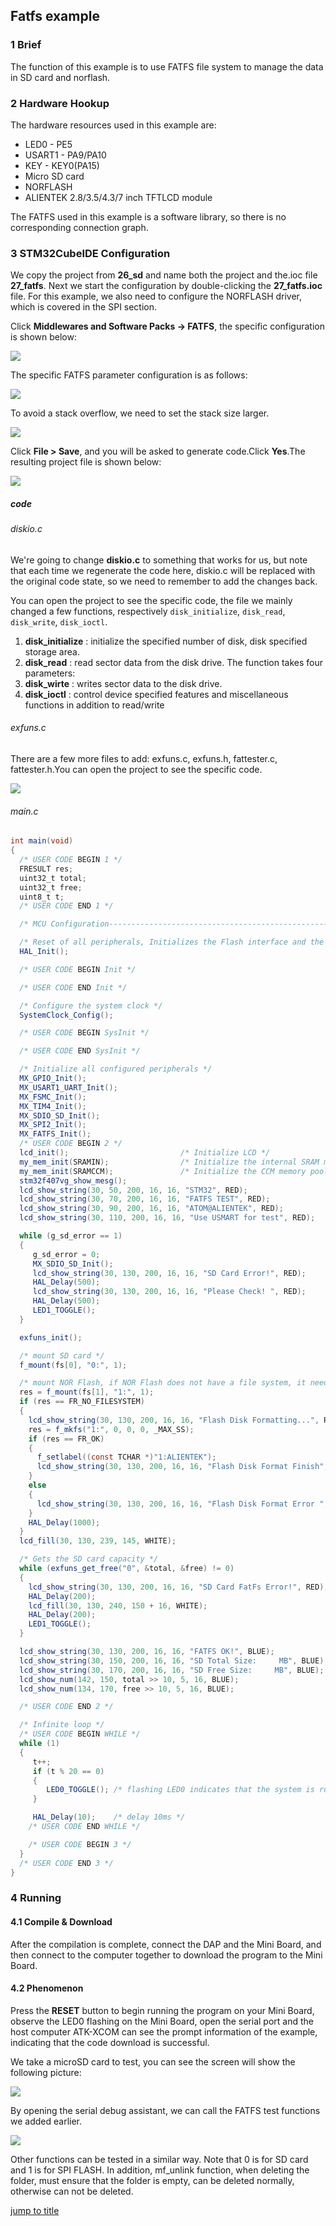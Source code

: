 ## Fatfs example<a name="brief"></a>


### 1 Brief
The function of this example is to use FATFS file system to manage the data in SD card and norflash.
### 2 Hardware Hookup
The hardware resources used in this example are:
+ LED0 - PE5
+ USART1 - PA9/PA10
+ KEY - KEY0(PA15)
+ Micro SD card
+ NORFLASH
+ ALIENTEK  2.8/3.5/4.3/7 inch TFTLCD module

The FATFS used in this example is a software library, so there is no corresponding connection graph.

### 3 STM32CubeIDE Configuration

We copy the project from **26_sd** and name both the project and the.ioc file **27_fatfs**. Next we start the configuration by double-clicking the **27_fatfs.ioc** file. For this example, we also need to configure the NORFLASH driver, which is covered in the SPI section.

Click **Middlewares and Software Packs -> FATFS**, the specific configuration is shown below:

<img src="../../1_docs/3_figures/27_fatfs/01_config.png">

The specific FATFS parameter configuration is as follows:

<img src="../../1_docs/3_figures/27_fatfs/02_config.png">

To avoid a stack overflow, we need to set the stack size larger.

<img src="../../1_docs/3_figures/27_fatfs/03_heap.png">

Click **File > Save**, and you will be asked to generate code.Click **Yes**.The resulting project file is shown below:

<img src="../../1_docs/3_figures/27_fatfs/04_file.png">


##### code

###### diskio.c

We're going to change **diskio.c** to something that works for us, but note that each time we regenerate the code here, diskio.c will be replaced with the original code state, so we need to remember to add the changes back.

You can open the project to see the specific code, the file we mainly changed a few functions, respectively ``disk_initialize``,  ``disk_read``, ``disk_write``, ``disk_ioctl``.

1) **disk_initialize** : initialize the specified number of disk, disk specified storage area. 
2) **disk_read** : read sector data from the disk drive. The function takes four parameters:
3) **disk_wirte** : writes sector data to the disk drive.
4) **disk_ioctl** : control device specified features and miscellaneous functions in addition to read/write

###### exfuns.c
There are a few more files to add: exfuns.c, exfuns.h, fattester.c, fattester.h.You can open the project to see the specific code.

<img src="../../1_docs/3_figures/27_fatfs/05_exfuns.png">

###### main.c
```c#
int main(void)
{
  /* USER CODE BEGIN 1 */
  FRESULT res;
  uint32_t total;
  uint32_t free;
  uint8_t t;
  /* USER CODE END 1 */

  /* MCU Configuration--------------------------------------------------------*/

  /* Reset of all peripherals, Initializes the Flash interface and the Systick. */
  HAL_Init();

  /* USER CODE BEGIN Init */

  /* USER CODE END Init */

  /* Configure the system clock */
  SystemClock_Config();

  /* USER CODE BEGIN SysInit */

  /* USER CODE END SysInit */

  /* Initialize all configured peripherals */
  MX_GPIO_Init();
  MX_USART1_UART_Init();
  MX_FSMC_Init();
  MX_TIM4_Init();
  MX_SDIO_SD_Init();
  MX_SPI2_Init();
  MX_FATFS_Init();
  /* USER CODE BEGIN 2 */
  lcd_init();                         /* Initialize LCD */
  my_mem_init(SRAMIN);                /* Initialize the internal SRAM memory pool */
  my_mem_init(SRAMCCM);               /* Initialize the CCM memory pool */
  stm32f407vg_show_mesg();
  lcd_show_string(30, 50, 200, 16, 16, "STM32", RED);
  lcd_show_string(30, 70, 200, 16, 16, "FATFS TEST", RED);
  lcd_show_string(30, 90, 200, 16, 16, "ATOM@ALIENTEK", RED);
  lcd_show_string(30, 110, 200, 16, 16, "Use USMART for test", RED);

  while (g_sd_error == 1)
  {
  	 g_sd_error = 0;
  	 MX_SDIO_SD_Init();
     lcd_show_string(30, 130, 200, 16, 16, "SD Card Error!", RED);
     HAL_Delay(500);
     lcd_show_string(30, 130, 200, 16, 16, "Please Check! ", RED);
     HAL_Delay(500);
     LED1_TOGGLE();
  }

  exfuns_init();

  /* mount SD card */
  f_mount(fs[0], "0:", 1);

  /* mount NOR Flash, if NOR Flash does not have a file system, it needs to be formatted */
  res = f_mount(fs[1], "1:", 1);
  if (res == FR_NO_FILESYSTEM)
  {
    lcd_show_string(30, 130, 200, 16, 16, "Flash Disk Formatting...", RED);
    res = f_mkfs("1:", 0, 0, 0, _MAX_SS);
    if (res == FR_OK)
    {
      f_setlabel((const TCHAR *)"1:ALIENTEK");
      lcd_show_string(30, 130, 200, 16, 16, "Flash Disk Format Finish", RED);
    }
    else
    {
      lcd_show_string(30, 130, 200, 16, 16, "Flash Disk Format Error ", RED);
    }
    HAL_Delay(1000);
  }
  lcd_fill(30, 130, 239, 145, WHITE);

  /* Gets the SD card capacity */
  while (exfuns_get_free("0", &total, &free) != 0)
  {
    lcd_show_string(30, 130, 200, 16, 16, "SD Card FatFs Error!", RED);
    HAL_Delay(200);
    lcd_fill(30, 130, 240, 150 + 16, WHITE);
    HAL_Delay(200);
    LED1_TOGGLE();
  }

  lcd_show_string(30, 130, 200, 16, 16, "FATFS OK!", BLUE);
  lcd_show_string(30, 150, 200, 16, 16, "SD Total Size:     MB", BLUE);
  lcd_show_string(30, 170, 200, 16, 16, "SD Free Size:     MB", BLUE);
  lcd_show_num(142, 150, total >> 10, 5, 16, BLUE);
  lcd_show_num(134, 170, free >> 10, 5, 16, BLUE);

  /* USER CODE END 2 */

  /* Infinite loop */
  /* USER CODE BEGIN WHILE */
  while (1)
  {
     t++;
     if (t % 20 == 0)
     {
        LED0_TOGGLE(); /* flashing LED0 indicates that the system is running */
     }

     HAL_Delay(10);    /* delay 10ms */
    /* USER CODE END WHILE */

    /* USER CODE BEGIN 3 */
  }
  /* USER CODE END 3 */
}
```


### 4 Running
#### 4.1 Compile & Download
After the compilation is complete, connect the DAP and the Mini Board, and then connect to the computer together to download the program to the Mini Board.
#### 4.2 Phenomenon
Press the **RESET** button to begin running the program on your Mini Board, observe the LED0 flashing on the Mini Board, open the serial port and the host computer ATK-XCOM can see the prompt information of the example, indicating that the code download is successful. 

We take a microSD card to test, you can see the screen will show the following picture:

<img src="../../1_docs/3_figures/27_fatfs/06_lcd.png">

By opening the serial debug assistant, we can call the FATFS test functions we added earlier.

<img src="../../1_docs/3_figures/27_fatfs/07_lcd.png">

Other functions can be tested in a similar way. Note that 0 is for SD card and 1 is for SPI FLASH. In addition, mf_unlink function, when deleting the folder, must ensure that the folder is empty, can be deleted normally, otherwise can not be deleted.

[jump to title](#brief)
